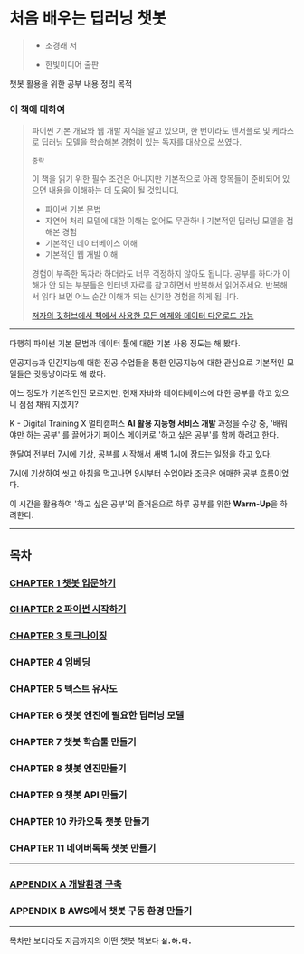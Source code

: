 # 처음 배우는 딥러닝 챗봇

> - 조경래 저
>
> - 한빛미디어 출판



챗봇 활용을 위한 공부 내용 정리 목적



### 이 책에 대하여

> 파이썬 기본 개요와 웹 개발 지식을 알고 있으며, 한 번이라도 텐서플로 및 케라스로 딥러닝 모델을 학습해본 경험이 있는 독자를 대상으로 쓰였다.
>
> `중략` 
>
> 이 책을 읽기 위한 필수 조건은 아니지만 기본적으로 아래 항목들이 준비되어 있으면 내용을 이해하는 데 도움이 될 것입니다.
>
> - 파이썬 기본 문법
> - 자연어 처리 모델에 대한 이해는 없어도 무관하나 기본적인 딥러닝 모델을 접해본 경험
> - 기본적인 데이터베이스 이해
> - 기본적인 웹 개발 이해
>
> 경험이 부족한 독자라 하더라도 너무 걱정하지 않아도 됩니다. 공부를 하다가 이해가 안 되는 부분들은 인터넷 자료를 참고하면서 반복해서 읽어주세요. 반복해서 읽다 보면 어느 순간 이해가 되는 신기한 경험을 하게 됩니다.
>
> 
>
> [저자의 깃허브에서 책에서 사용한 모든 예제와 데이터 다운로드 가능](github.com/keiraydev/chatbot)

---



다행히 파이썬 기본 문법과 데이터 툴에 대한 기본 사용 정도는 해 봤다.

인공지능과 인간지능에 대한 전공 수업들을 통한 인공지능에 대한 관심으로 기본적인 모델들은 귓동냥이라도 해 봤다.

어느 정도가 기본적인진 모르지만, 현재 자바와 데이터베이스에 대한 공부를 하고 있으니 점점 채워 지겠지?



K - Digital Training X 멀티캠퍼스 **AI 활용 지능형 서비스 개발** 과정을 수강 중, '배워야만 하는 공부' 를 끌어가기 페이스 메이커로 '하고 싶은 공부'를 함께 하려고 한다.



한달여 전부터 7시에 기상, 공부를 시작해서 새벽 1시에 잠드는 일정을 하고 있다.

7시에 기상하여 씻고 아침을 먹고나면 9시부터 수업이라 조금은 애매한 공부 흐름이었다.



이 시간을 활용하여 '하고 싶은 공부'의 즐거움으로 하루 공부를 위한 **Warm-Up**을 하려한다.

---



## 목차

### [CHAPTER 1 챗봇 입문하기](https://github.com/ktae23/Chat-Bot/blob/master/Chatbot_Study/CHAPTER_1/01_Start_Study_About_Chatbot.md)

### [CHAPTER 2 파이썬 시작하기](https://github.com/ktae23/Chat-Bot/tree/master/Chatbot_Study/CHAPTER_2)

### [CHAPTER 3 토크나이징](https://github.com/ktae23/Chat-Bot/tree/master/Chatbot_Study/CHAPTER_3)

### CHAPTER 4 임베딩

### CHAPTER 5 텍스트 유사도

### CHAPTER 6 챗봇 엔진에 필요한 딥러닝 모델

### CHAPTER 7 챗봇 학습툴 만들기

### CHAPTER 8 챗봇 엔진만들기

### CHAPTER 9 챗봇 API 만들기

### CHAPTER 10 카카오톡 챗봇 만들기

### CHAPTER 11 네이버톡톡 챗봇 만들기

---

### [APPENDIX A 개발환경 구축](https://github.com/ktae23/Chat-Bot/blob/master/Chatbot_Study/APPENDIX_A/A_Set_Development_Environment.md)

### APPENDIX B AWS에서 챗봇 구동 환경 만들기

---



목차만 보더라도 지금까지의 어떤 챗봇 책보다 **`실.하.다.`**





